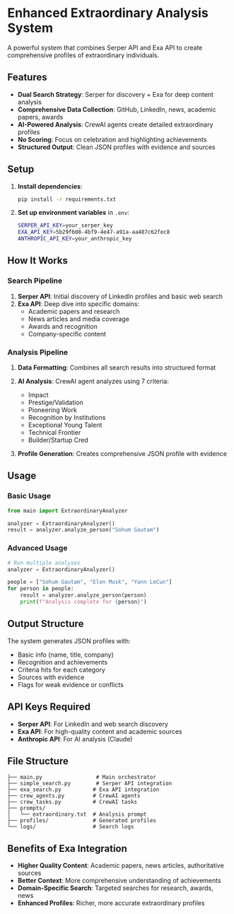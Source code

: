 # Enhanced Extraordinary Analysis System

A powerful system that combines Serper API and Exa API to create comprehensive profiles of extraordinary individuals.

## Features

- **Dual Search Strategy**: Serper for discovery + Exa for deep content analysis
- **Comprehensive Data Collection**: GitHub, LinkedIn, news, academic papers, awards
- **AI-Powered Analysis**: CrewAI agents create detailed extraordinary profiles
- **No Scoring**: Focus on celebration and highlighting achievements
- **Structured Output**: Clean JSON profiles with evidence and sources

## Setup

1. **Install dependencies**:
   ```bash
   pip install -r requirements.txt
   ```

2. **Set up environment variables** in `.env`:
   ```bash
   SERPER_API_KEY=your_serper_key
   EXA_API_KEY=5b29f608-4bf9-4e47-a91a-aa487c62fec8
   ANTHROPIC_API_KEY=your_anthropic_key
   ```

## How It Works

### Search Pipeline
1. **Serper API**: Initial discovery of LinkedIn profiles and basic web search
2. **Exa API**: Deep dive into specific domains:
   - Academic papers and research
   - News articles and media coverage
   - Awards and recognition
   - Company-specific content

### Analysis Pipeline
1. **Data Formatting**: Combines all search results into structured format
2. **AI Analysis**: CrewAI agent analyzes using 7 criteria:
   - Impact
   - Prestige/Validation
   - Pioneering Work
   - Recognition by Institutions
   - Exceptional Young Talent
   - Technical Frontier
   - Builder/Startup Cred

3. **Profile Generation**: Creates comprehensive JSON profile with evidence

## Usage

### Basic Usage
```python
from main import ExtraordinaryAnalyzer

analyzer = ExtraordinaryAnalyzer()
result = analyzer.analyze_person("Sohum Gautam")
```

### Advanced Usage
```python
# Run multiple analyses
analyzer = ExtraordinaryAnalyzer()

people = ["Sohum Gautam", "Elon Musk", "Yann LeCun"]
for person in people:
    result = analyzer.analyze_person(person)
    print(f"Analysis complete for {person}")
```

## Output Structure

The system generates JSON profiles with:
- Basic info (name, title, company)
- Recognition and achievements
- Criteria hits for each category
- Sources with evidence
- Flags for weak evidence or conflicts

## API Keys Required

- **Serper API**: For LinkedIn and web search discovery
- **Exa API**: For high-quality content and academic sources
- **Anthropic API**: For AI analysis (Claude)

## File Structure

```
├── main.py                 # Main orchestrator
├── simple_search.py        # Serper API integration
├── exa_search.py          # Exa API integration
├── crew_agents.py         # CrewAI agents
├── crew_tasks.py          # CrewAI tasks
├── prompts/
│   └── extraordinary.txt  # Analysis prompt
├── profiles/              # Generated profiles
└── logs/                  # Search logs
```

## Benefits of Exa Integration

- **Higher Quality Content**: Academic papers, news articles, authoritative sources
- **Better Context**: More comprehensive understanding of achievements
- **Domain-Specific Search**: Targeted searches for research, awards, news
- **Enhanced Profiles**: Richer, more accurate extraordinary profiles
